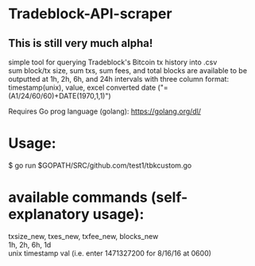 # Tradeblock-API-scraper
## This is still very much alpha!  
  
simple tool for querying Tradeblock's Bitcoin tx history into .csv   
sum block/tx size, sum txs, sum fees, and total blocks are available to be outputted at 1h, 2h, 6h, and 24h intervals with three column format:  
timestamp(unix), value, excel converted date ("=(A1/24/60/60)+DATE(1970,1,1)") 

  
Requires Go prog language (golang): https://golang.org/dl/   
  
# Usage:  
$ go run $GOPATH/SRC/github.com/test1/tbkcustom.go  
  
# available commands (self-explanatory usage):  
txsize_new, txes_new, txfee_new, blocks_new  
1h, 2h, 6h, 1d  
unix timestamp val (i.e. enter 1471327200 for 8/16/16 at 0600)



